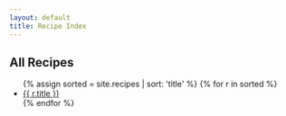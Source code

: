```yaml
---
layout: default
title: Recipe Index
---
```


## All Recipes
<ul id="recipe-index">
{% assign sorted = site.recipes | sort: 'title' %}
{% for r in sorted %}
  <li><a href="{{ r.url | relative_url }}">{{ r.title }}</a></li>
{% endfor %}
</ul>
